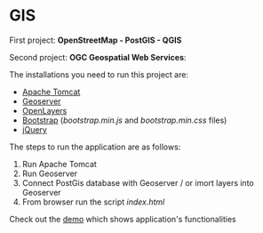 # GIS

First project: **OpenStreetMap - PostGIS - QGIS**

Second project: **OGC Geospatial Web Services**:

The installations you need to run this project are:
  - [Apache Tomcat](https://tomcat.apache.org/tomcat-9.0-doc/index.html)
  - [Geoserver](https://geoserver.org/release/stable/)
  - [OpenLayers](https://github.com/openlayers/openlayers/releases/tag/v6.15.0) 
  - [Bootstrap](https://getbootstrap.com/docs/5.0/getting-started/download/) (*bootstrap.min.js* and *bootstrap.min.css* files)
  - [jQuery](https://jqueryui.com/download/all/)
  
The steps to run the application are as follows:
  1. Run Apache Tomcat 
  2. Run Geoserver
  3. Connect PostGis database with Geoserver / or imort layers into Geoserver
  4. From browser run the script *index.html*
  
Check out the [demo](assets/demo.mp4) which shows application's functionalities

